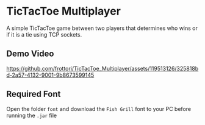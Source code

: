 # TicTacToe Multiplayer 

A simple TicTacToe game between two players that determines who wins or if it is a tie using TCP sockets.

## Demo Video

https://github.com/frottori/TicTacToe_Multiplayer/assets/119513126/325818bd-2a57-4132-9001-9b8673599145

## Required Font
Open the folder `font` and download the `Fish Grill` font to your PC before running the `.jar` file
